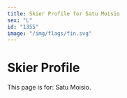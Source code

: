 ```yaml
---
title: Skier Profile for Satu Moisio
sex: "L"
id: "1355"
image: "/img/flags/fin.svg" 
---
```


# Skier Profile

This page is for: Satu Moisio.
    